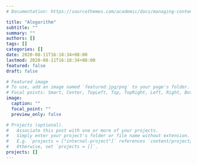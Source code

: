 ```yaml
---
# Documentation: https://sourcethemes.com/academic/docs/managing-content/

title: "Alogorithm"
subtitle: ""
summary: ""
authors: []
tags: []
categories: []
date: 2020-08-11T16:18:34+08:00
lastmod: 2020-08-11T16:18:34+08:00
featured: false
draft: false

# Featured image
# To use, add an image named `featured.jpg/png` to your page's folder.
# Focal points: Smart, Center, TopLeft, Top, TopRight, Left, Right, BottomLeft, Bottom, BottomRight.
image:
  caption: ""
  focal_point: ""
  preview_only: false

# Projects (optional).
#   Associate this post with one or more of your projects.
#   Simply enter your project's folder or file name without extension.
#   E.g. `projects = ["internal-project"]` references `content/project/deep-learning/index.md`.
#   Otherwise, set `projects = []`.
projects: []
---
```

